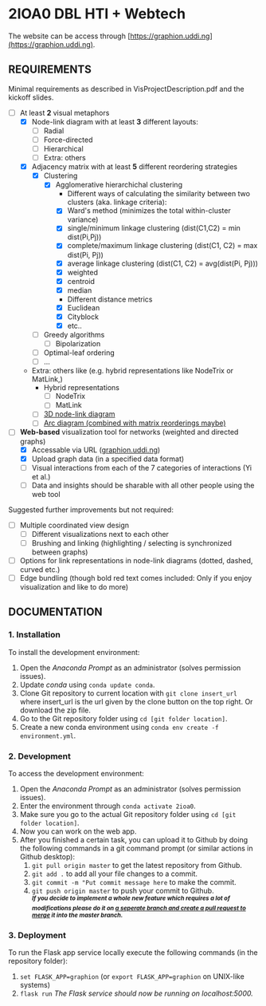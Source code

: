 # 2IOA0 DBL HTI + Webtech

The website can be access through [https://graphion.uddi.ng](https://graphion.uddi.ng).

## REQUIREMENTS
Minimal requirements as described in VisProjectDescription.pdf and the kickoff slides.
- [ ] At least **2** visual metaphors
  - [x] Node-link diagram with at least **3** different layouts:
    - [ ] Radial
    - [ ] Force-directed
    - [ ] Hierarchical
    - [ ] Extra: others
  - [x] Adjacency matrix with at least **5** different reordering strategies
    - [x] Clustering
      - [x] Agglomerative hierarchichal clustering
        - Different ways of calculating the similarity between two clusters (aka. linkage criteria):
        - [x] Ward's method (minimizes the total within-cluster variance)
        - [x] single/minimum linkage clustering (dist(C1,C2) = min dist(Pi,Pj))
        - [x] complete/maximum linkage clustering (dist(C1, C2) = max dist(Pi, Pj))
        - [x] average linkage clustering (dist(C1, C2) = avg(dist(Pi, Pj)))
        - [x] weighted
        - [x] centroid
        - [x] median
        - Different distance metrics
        - [x] Euclidean
        - [x] Cityblock
        - [x] etc..
    - [ ] Greedy algorithms
      - [ ] Bipolarization
    - [ ] Optimal-leaf ordering
    - [ ] ...
  - Extra: others like (e.g. hybrid representations like NodeTrix or MatLink,)
    - Hybrid representations
      - [ ] NodeTrix
      - [ ] MatLink
    - [ ] [3D node-link diagram](https://plot.ly/python/3d-network-graph/)
    - [ ] [Arc diagram (combined with matrix reorderings maybe)](https://www.data-to-viz.com/graph/arc.html)

- [ ] **Web-based** visualization tool for networks (weighted and directed graphs)
  - [x] Accessable via URL ([graphion.uddi.ng](https://graphion.uddi.ng))
  - [x] Upload graph data (in a specified data format)
  - [ ] Visual interactions from each of the 7 categories of interactions (Yi et al.)
  - [ ] Data and insights should be sharable with all other people using the web tool

Suggested further improvements but not required:
- [ ] Multiple coordinated view design
  - [ ] Different visualizations next to each other
  - [ ] Brushing and linking (highlighting / selecting is synchronized between graphs)
- [ ] Options for link representations in node-link diagrams (dotted, dashed, curved etc.)
- [ ] Edge bundling (though bold red text comes included: Only if you enjoy visualization and like to do more)

## DOCUMENTATION
### 1. Installation
To install the development environment:
1. Open the _Anaconda Prompt_ as an administrator (solves permission issues).
2. Update _conda_ using ```conda update conda```.
3. Clone Git repository to current location with ```git clone insert_url``` where insert_url is the url given by the clone button on the top right. Or download the zip file.
4. Go to the Git repository folder using ```cd [git folder location]```.
5. Create a new conda environment using ```conda env create -f environment.yml```.

### 2. Development
To access the development environment:
1. Open the _Anaconda Prompt_ as an administrator (solves permission issues).
2. Enter the environment through ```conda activate 2ioa0```.
3. Make sure you go to the actual Git repository folder using ```cd [git folder location]```.
4. Now you can work on the web app.
5. After you finished a certain task, you can upload it to Github by doing the following commands in a git command prompt (or similar actions in Github desktop):
   1. ```git pull origin master``` to get the latest repository from Github.
   2. ```git add .``` to add all your file changes to a commit.
   3. ```git commit -m "Put commit message here``` to make the commit.
   4. ```git push origin master``` to push your commit to Github.  
   <sup><em><strong>If you decide to implement a whole new feature which requires a lot of modifications please do it on <a href="https://git-scm.com/book/en/v2/Git-Branching-Basic-Branching-and-Merging">a seperate branch and create a pull request to merge</a> it into the master branch.</strong></em></sup>

### 3. Deployment
To run the Flask app service locally execute the following commands (in the repository folder):
1. ```set FLASK_APP=graphion``` (or ```export FLASK_APP=graphion``` on UNIX-like systems)
2. ```flask run```
_The Flask service should now be running on localhost:5000._
